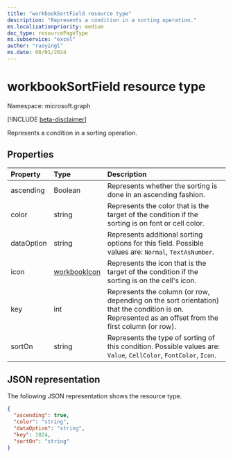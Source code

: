 ```yaml
---
title: "workbookSortField resource type"
description: "Represents a condition in a sorting operation."
ms.localizationpriority: medium
doc_type: resourcePageType
ms.subservice: "excel"
author: "ruoyingl"
ms.date: 08/01/2024
---
```


# workbookSortField resource type

Namespace: microsoft.graph

[!INCLUDE [beta-disclaimer](../../includes/beta-disclaimer.md)]

Represents a condition in a sorting operation.

## Properties
| Property	   | Type	|Description|
|:---------------|:--------|:----------|
|ascending|Boolean|Represents whether the sorting is done in an ascending fashion.|
|color|string|Represents the color that is the target of the condition if the sorting is on font or cell color.|
|dataOption|string|Represents additional sorting options for this field. Possible values are: `Normal`, `TextAsNumber`.|
|icon|[workbookIcon](workbookicon.md)|Represents the icon that is the target of the condition if the sorting is on the cell's icon.|
|key|int|Represents the column (or row, depending on the sort orientation) that the condition is on. Represented as an offset from the first column (or row).|
|sortOn|string|Represents the type of sorting of this condition. Possible values are: `Value`, `CellColor`, `FontColor`, `Icon`.|

## JSON representation

The following JSON representation shows the resource type.

<!-- {
  "blockType": "resource",
  "optionalProperties": [

  ],
  "@odata.type": "microsoft.graph.workbookSortField"
}-->

```json
{
  "ascending": true,
  "color": "string",
  "dataOption": "string",
  "key": 1024,
  "sortOn": "string"
}

```

<!-- uuid: 8fcb5dbc-d5aa-4681-8e31-b001d5168d79
2015-10-25 14:57:30 UTC -->
<!--
{
  "type": "#page.annotation",
  "description": "SortField resource",
  "keywords": "",
  "section": "documentation",
  "tocPath": "",
  "suppressions": []
}
-->


